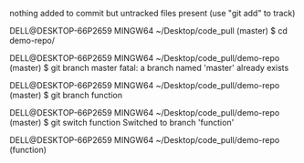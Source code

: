 
nothing added to commit but untracked files present (use "git add" to track)

DELL@DESKTOP-66P2659 MINGW64 ~/Desktop/code_pull (master)
$ cd demo-repo/

DELL@DESKTOP-66P2659 MINGW64 ~/Desktop/code_pull/demo-repo (master)
$ git branch master
fatal: a branch named 'master' already exists

DELL@DESKTOP-66P2659 MINGW64 ~/Desktop/code_pull/demo-repo (master)
$ git branch function

DELL@DESKTOP-66P2659 MINGW64 ~/Desktop/code_pull/demo-repo (master)
$ git switch function
Switched to branch 'function'

DELL@DESKTOP-66P2659 MINGW64 ~/Desktop/code_pull/demo-repo (function)